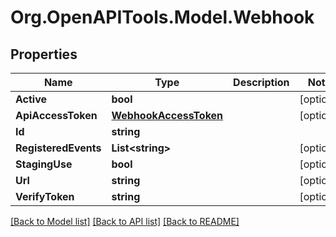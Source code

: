 # Org.OpenAPITools.Model.Webhook
## Properties

Name | Type | Description | Notes
------------ | ------------- | ------------- | -------------
**Active** | **bool** |  | [optional] 
**ApiAccessToken** | [**WebhookAccessToken**](WebhookAccessToken.md) |  | [optional] 
**Id** | **string** |  | 
**RegisteredEvents** | **List&lt;string&gt;** |  | [optional] 
**StagingUse** | **bool** |  | [optional] 
**Url** | **string** |  | [optional] 
**VerifyToken** | **string** |  | [optional] 

[[Back to Model list]](../README.md#documentation-for-models) [[Back to API list]](../README.md#documentation-for-api-endpoints) [[Back to README]](../README.md)

